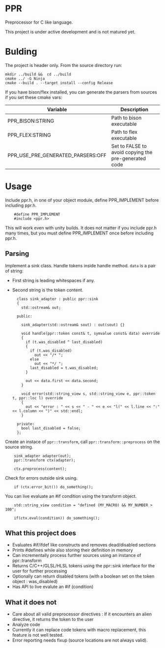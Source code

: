 # PPR
Preprocessor for C like language.

This project is under active development and is not matured yet. 

# Bulding

The project is header only. 
From the source directory run:


    mkdir ../build &&  cd ../build
    cmake ../ -G Ninja
    cmake --build . --target install --config Release

If you have bison/flex installed, you can generate the parsers from sources if you set these cmake vars:

| Variable | Description |
|----------|--------------
| PPR_BISON:STRING | Path to bison executable |
| PPR_FLEX:STRING | Path to flex executable | 
| PPR_USE_PRE_GENERATED_PARSERS:OFF | Set to FALSE to avoid copying the pre-generated code | 

# Usage


Include ppr.h, in one of your object module, define PPR_IMPLEMENT before including ppr.h.

		#define PPR_IMPLEMENT
		#include <ppr.h>

This will work even with unity builds. It does not matter if you include ppr.h many times, but you must define PPR_IMPLEMENT once before including ppr.h.

## Parsing 

Implement a sink class. Handle tokens inside handle method. `data` is a pair of string:
- First string is leading whitespaces if any.
- Second string is the token content. 

        
        class sink_adapter : public ppr::sink
        {
          std::ostream& out;

        public:

          sink_adapter(std::ostream& sout) : out(sout) {}

          void handle(ppr::token const& t, symvalue const& data) override
          {
            if (t.was_disabled ^ last_disabled)
            {
              if (t.was_disabled)
                out << "/* ";
              else
                out << "*/ ";
              last_disabled = t.was_disabled;
            }

            out << data.first << data.second;
          }

          void error(std::string_view s, std::string_view e, ppr::token t, ppr::loc l) override
          {
            out << "error : " << s << " - " << e << "l(" << l.line << ":" << l.column << ")" << std::endl;
          }

        private:
          bool last_disabled = false;
        };


Create an instace of `ppr::transform`, call `ppr::transform::preprocess` on the source string.


        sink_adapter adapter(out);
        ppr::transform ctx(adapter);

        ctx.preprocess(content);    


Check for errors outside sink using.

        if (ctx.error_bit()) do_something();


You can live evaluate an #if condition using the transform object.

        std::string_view condition = "defined (MY_MACRO) && MY_NUMBER > 100";

        if(ctx.eval(condition)) do_something();



## What this project does

- Evaluates #if/ifdef like constructs and removes dead/disabled sections
- Prints #defines while also storing their definition in memory
- Can incrementally process further sources using an instance of ppr::transform 
- Returns C/C++/GLSL/HLSL tokens using the ppr::sink interface for the user for further processing
- Optionally can return disabled tokens (with a boolean set on the token object : was_disabled)
- Has API to live evalute an #if (condition) 

## What it does not

- Care about all valid preprocessor directives : If it encounters an alien directive, it returns the token to the user
- Analyze code
- Currently it can replace code tokens with macro replacement, this feature is not well tested.
- Error reporting needs fixup (source locations are not always valid).
 
 